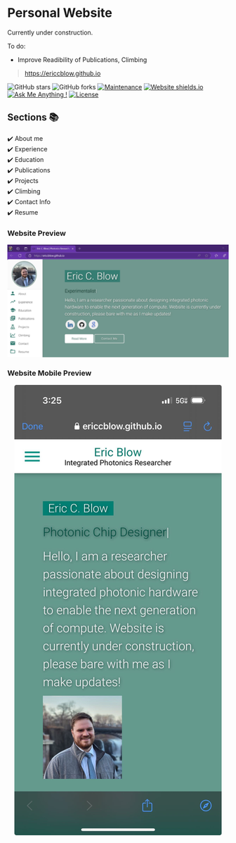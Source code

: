 # Personal Website

Currently under construction.

To do: 
-  Improve Readibility of Publications, Climbing

> https://ericcblow.github.io

![GitHub stars](https://img.shields.io/github/stars/ericcblow/ericcblow.github.io) 
![GitHub forks](https://img.shields.io/github/forks/ericcblow/ericcblow.github.io)
[![Maintenance](https://img.shields.io/badge/maintained-yes-green.svg)](https://github.com/ericcblow/ericcblow.github.io/commits/master)
[![Website shields.io](https://img.shields.io/badge/website-up-yellow)](http://ericcblow.github.io/)
[![Ask Me Anything !](https://img.shields.io/badge/ask%20me-linkedin-1abc9c.svg)](https://www.linkedin.com/in/ericcblow/)
[![License](http://img.shields.io/:license-mit-blue.svg?style=flat-square)](http://badges.mit-license.org)

## Sections 📚
✔️ About me \
✔️ Experience \
✔️ Education \
✔️ Publications \
✔️ Projects \
✔️ Climbing \
✔️ Contact Info \
✔️ Resume

### Website Preview
<p align="center"> 
  <kbd>
    <a href="https://ericcblow.github.io" target="_blank"><img src="/examples/preview.JPG">
  </a>
  </kbd>
</p>


### Website Mobile Preview
<p align="center"> 
  <kbd>
    <a href="https://ericcblow.github.io" target="_blank"><img src="/examples/mobile_preview.jpg">
  </a>
  </kbd>
</p>